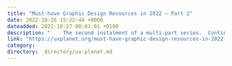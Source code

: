 ```yaml
---
title: "Must-have Graphic Design Resources in 2022 — Part 2"
date: 2022-10-26 15:22:44 +0000
dateadded: 2022-10-27 00:01:01 +0100
description: "    The second instalment of a multi-part series.  Continue reading on UX Planet »  "
link: "https://uxplanet.org/must-have-graphic-design-resources-in-2022-part-2-9b07984cd6d5?source=rss----819cc2aaeee0---4"
category:
directory: _directory/ux-planet.md
---
```

